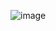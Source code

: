 ![image](https://github.com/Snasset/Text-Scanner-App/assets/145303291/b8084ece-1d66-405e-8a2b-938ab4df57a2)

